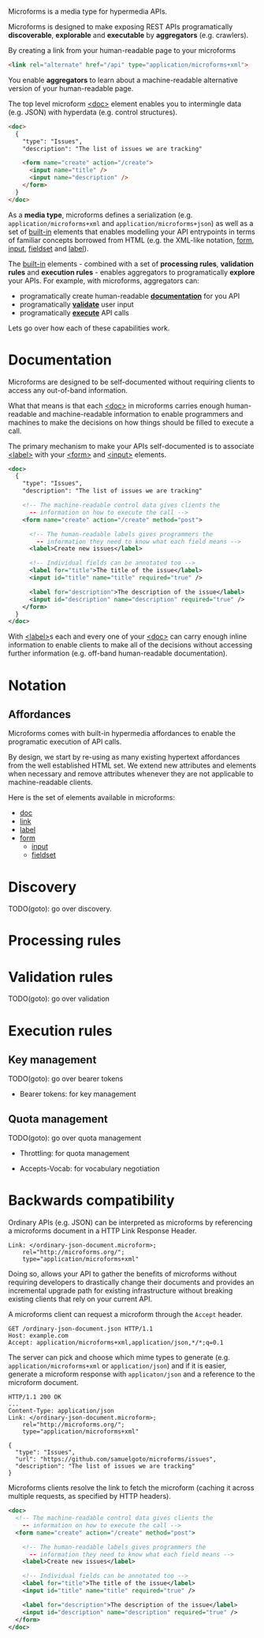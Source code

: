 Microforms is a media type for hypermedia APIs.

Microforms is designed to make exposing REST APIs programatically **discoverable**, **explorable** and **executable** by **aggregators** (e.g. crawlers). 

By creating a link from your human-readable page to your microforms

```html
<link rel="alternate" href="/api" type="application/microforms+xml">
```

You enable **aggregators** to learn about a machine-readable alternative version of your human-readable page.

The top level microform [&lt;doc&gt;](doc.md) element enables you to intermingle data (e.g. JSON) with hyperdata (e.g. control structures).

```html
<doc>
  {
    "type": "Issues",
    "description": "The list of issues we are tracking"

    <form name="create" action="/create">
      <input name="title" />
      <input name="description" />
    </form>
  }
</doc>
```

As a **media type**, microforms defines a serialization (e.g. ```application/microforms+xml``` and ```application/microforms+json```) as well as a set of [built-in](affordances) elements that enables modelling your API entrypoints in terms of familiar concepts borrowed from HTML (e.g. the XML-like notation, [form](form.md), [input](input.md), [fieldset](fieldset.md) and [label](label.md)).

The [built-in](affordances.md) elements - combined with a set of **processing rules**, **validation rules** and **execution rules** - enables aggregators to programatically **explore** your APIs. For example, with microforms, aggregators can:

* programatically create human-readable **[documentation](#documentation)** for you API
* programatically **[validate](#validation-rules)** user input
* programatically **[execute](#execution-rules)** API calls

Lets go over how each of these capabilities work.

# Documentation

Microforms are designed to be self-documented without requiring clients to access any out-of-band information.

What that means is that each [&lt;doc&gt;](doc.md) in microforms carries enough human-readable and machine-readable information to enable programmers and machines to make the decisions on how things should be filled to execute a call.

The primary mechanism to make your APIs self-documented is to associate [&lt;label&gt;](label.md) with your [&lt;form&gt;](form.md) and [&lt;input&gt;](input.md) elements.

```xml
<doc>
  {
    "type": "Issues",
    "description": "The list of issues we are tracking"

    <!-- The machine-readable control data gives clients the 
      -- information on how to execute the call -->
    <form name="create" action="/create" method="post">

      <!-- The human-readable labels gives programmers the
        -- information they need to know what each field means -->
      <label>Create new issues</label>

      <!-- Individual fields can be annotated too -->
      <label for="title">The title of the issue</label>
      <input id="title" name="title" required="true" />

      <label for="description">The description of the issue</label>
      <input id="description" name="description" required="true" />
    </form>
  }
</doc>
```

With [&lt;label&gt;](label.md)s each and every one of your [&lt;doc&gt;](doc.md) can carry enough inline information to enable clients to make all of the decisions without accessing further information (e.g. off-band human-readable documentation). 

# Notation

## Affordances

Microforms comes with built-in hypermedia affordances to enable the programatic execution of API calls.

By design, we start by re-using as many existing hypertext affordances from the well established HTML set. We extend new attributes and elements when necessary and remove attributes whenever they are not applicable to machine-readable clients.

Here is the set of elements available in microforms:

* [doc](doc.md)
* [link](link.md)
* [label](label.md)
* [form](form.md)
    * [input](input.md)
    * [fieldset](fieldset.md)

# Discovery

TODO(goto): go over discovery.

# Processing rules

# Validation rules

TODO(goto): go over validation

# Execution rules

## Key management

TODO(goto): go over bearer tokens

* Bearer tokens: for key management

## Quota management

TODO(goto): go over quota management

* Throttling: for quota management

* Accepts-Vocab: for vocabulary negotiation

# Backwards compatibility

Ordinary APIs (e.g. JSON) can be interpreted as microforms by referencing a microforms document in a HTTP Link Response Header.

```
Link: </ordinary-json-document.microform>; 
    rel="http://microforms.org/"; 
    type="application/microforms+xml"
```

Doing so, allows your API to gather the benefits of microforms without requiring developers to drastically change their documents and provides an incremental upgrade path for existing infrastructure without breaking existing clients that rely on your current API.

A microforms client can request a microform through the ```Accept``` header.

```
GET /ordinary-json-document.json HTTP/1.1
Host: example.com
Accept: application/microforms+xml,application/json,*/*;q=0.1
```

The server can pick and choose which mime types to generate (e.g. ```application/microforms+xml``` or ```application/json```) and if it is easier, generate a microform response with ```applicaton/json``` and a reference to the microform document.

```
HTTP/1.1 200 OK
...
Content-Type: application/json
Link: </ordinary-json-document.microform>; 
    rel="http://microforms.org/"; 
    type="application/microforms+xml"

{
  "type": "Issues",
  "url": "https://github.com/samuelgoto/microforms/issues",
  "description": "The list of issues we are tracking"
}
```

Microforms clients resolve the link to fetch the microform (caching it across multiple requests, as specified by HTTP headers).

```xml
<doc>
  <!-- The machine-readable control data gives clients the 
    -- information on how to execute the call -->
  <form name="create" action="/create" method="post">

    <!-- The human-readable labels gives programmers the
      -- information they need to know what each field means -->
    <label>Create new issues</label>

    <!-- Individual fields can be annotated too -->
    <label for="title">The title of the issue</label>
    <input id="title" name="title" required="true" />

    <label for="description">The description of the issue</label>
    <input id="description" name="description" required="true" />
  </form>
</doc>
```